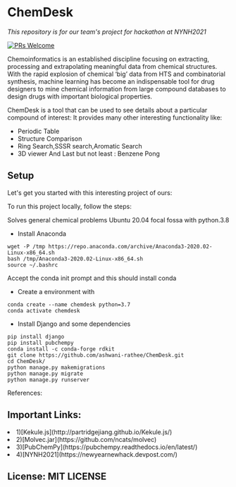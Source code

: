 # ChemDesk
<i>This repository is for our team's project for hackathon at NYNH2021</i>

[![PRs Welcome](https://img.shields.io/badge/PRs-welcome-brightgreen.svg?style=shields)](http://makeapullrequest.com)

Chemoinformatics is an established discipline focusing on extracting, processing and extrapolating meaningful data from chemical structures. With the rapid explosion of chemical ‘big’ data from HTS and combinatorial synthesis, machine learning has become an indispensable tool for drug designers to mine chemical information from large compound databases to design drugs with important biological properties. 

ChemDesk is a tool that can be used to see details about a particular compound of interest:
It provides many other interesting functionality like:
- Periodic Table
- Structure Comparison
- Ring Search,SSSR search,Aromatic Search
- 3D viewer
And Last but not least :
Benzene Pong

## Setup
Let's get you started with this interesting project of ours:

To run this project locally, follow the steps:

Solves general chemical problems
Ubuntu 20.04 focal fossa with python.3.8
- Install Anaconda
```
wget -P /tmp https://repo.anaconda.com/archive/Anaconda3-2020.02-Linux-x86_64.sh
bash /tmp/Anaconda3-2020.02-Linux-x86_64.sh
source ~/.bashrc
```

 Accept the conda init prompt and this should install conda
 
- Create a environment with 
```
conda create --name chemdesk python=3.7
conda activate chemdesk
```

- Install Django and some dependencies
```
pip install django
pip install pubchempy
conda install -c conda-forge rdkit
git clone https://github.com/ashwani-rathee/ChemDesk.git
cd ChemDesk/
python manage.py makemigrations
python manage.py migrate
python manage.py runserver
```
References:
## Important Links:
<li>1)[Kekule.js](http://partridgejiang.github.io/Kekule.js/)</li>
<li>2)[Molvec.jar](https://github.com/ncats/molvec)</li>
<li>3)[PubChemPy](https://pubchempy.readthedocs.io/en/latest/)</li>
<li>4)[NYNH2021](https://newyearnewhack.devpost.com/)</li>

## License: MIT LICENSE
